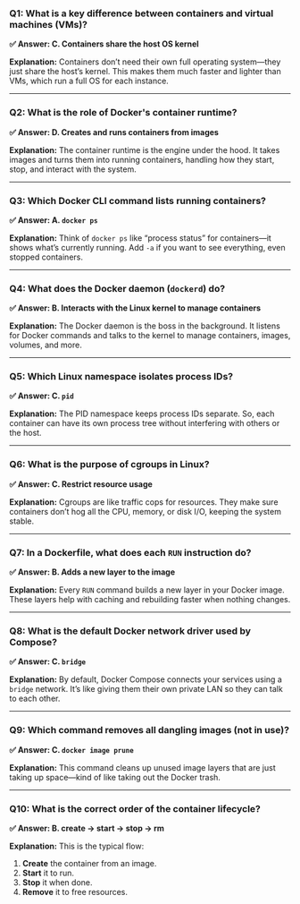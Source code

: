 
### **Q1: What is a key difference between containers and virtual machines (VMs)?**

**✅ Answer: C. Containers share the host OS kernel**

**Explanation:**
Containers don’t need their own full operating system—they just share the host’s kernel. This makes them much faster and lighter than VMs, which run a full OS for each instance.

---

### **Q2: What is the role of Docker's container runtime?**

**✅ Answer: D. Creates and runs containers from images**

**Explanation:**
The container runtime is the engine under the hood. It takes images and turns them into running containers, handling how they start, stop, and interact with the system.

---

### **Q3: Which Docker CLI command lists running containers?**

**✅ Answer: A. `docker ps`**

**Explanation:**
Think of `docker ps` like “process status” for containers—it shows what’s currently running. Add `-a` if you want to see everything, even stopped containers.

---

### **Q4: What does the Docker daemon (`dockerd`) do?**

**✅ Answer: B. Interacts with the Linux kernel to manage containers**

**Explanation:**
The Docker daemon is the boss in the background. It listens for Docker commands and talks to the kernel to manage containers, images, volumes, and more.

---

### **Q5: Which Linux namespace isolates process IDs?**

**✅ Answer: C. `pid`**

**Explanation:**
The PID namespace keeps process IDs separate. So, each container can have its own process tree without interfering with others or the host.

---

### **Q6: What is the purpose of cgroups in Linux?**

**✅ Answer: C. Restrict resource usage**

**Explanation:**
Cgroups are like traffic cops for resources. They make sure containers don’t hog all the CPU, memory, or disk I/O, keeping the system stable.

---

### **Q7: In a Dockerfile, what does each `RUN` instruction do?**

**✅ Answer: B. Adds a new layer to the image**

**Explanation:**
Every `RUN` command builds a new layer in your Docker image. These layers help with caching and rebuilding faster when nothing changes.

---

### **Q8: What is the default Docker network driver used by Compose?**

**✅ Answer: C. `bridge`**

**Explanation:**
By default, Docker Compose connects your services using a `bridge` network. It’s like giving them their own private LAN so they can talk to each other.

---

### **Q9: Which command removes all dangling images (not in use)?**

**✅ Answer: C. `docker image prune`**

**Explanation:**
This command cleans up unused image layers that are just taking up space—kind of like taking out the Docker trash.

---

### **Q10: What is the correct order of the container lifecycle?**

**✅ Answer: B. create → start → stop → rm**

**Explanation:**
This is the typical flow:

1. **Create** the container from an image.
2. **Start** it to run.
3. **Stop** it when done.
4. **Remove** it to free resources.

